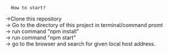       How to start?
    
   ->Clone this repository \
   -> Go to the directory of this project in terminal/command promt \
   -> run command "npm install" \
   -> run command "npm start" \
   -> go to the browser and search for given local host address.

 
